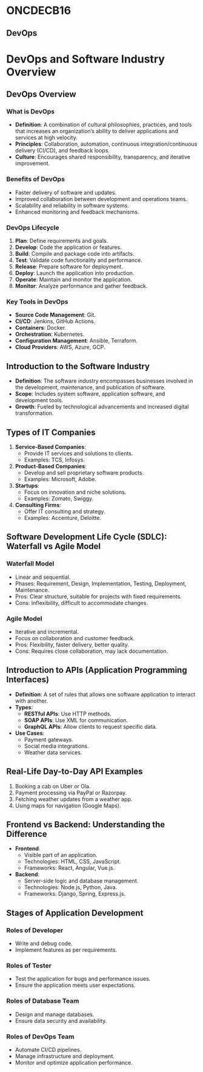 # ONCDECB16
 
 ## DevOps 

 # DevOps and Software Industry Overview

## DevOps Overview

### What is DevOps
- **Definition**: A combination of cultural philosophies, practices, and tools that increases an organization’s ability to deliver applications and services at high velocity.
- **Principles**: Collaboration, automation, continuous integration/continuous delivery (CI/CD), and feedback loops.
- **Culture**: Encourages shared responsibility, transparency, and iterative improvement.

### Benefits of DevOps
- Faster delivery of software and updates.
- Improved collaboration between development and operations teams.
- Scalability and reliability in software systems.
- Enhanced monitoring and feedback mechanisms.

### DevOps Lifecycle
1. **Plan**: Define requirements and goals.
2. **Develop**: Code the application or features.
3. **Build**: Compile and package code into artifacts.
4. **Test**: Validate code functionality and performance.
5. **Release**: Prepare software for deployment.
6. **Deploy**: Launch the application into production.
7. **Operate**: Maintain and monitor the application.
8. **Monitor**: Analyze performance and gather feedback.

### Key Tools in DevOps
- **Source Code Management**: Git.
- **CI/CD**: Jenkins, GitHub Actions.
- **Containers**: Docker.
- **Orchestration**: Kubernetes.
- **Configuration Management**: Ansible, Terraform.
- **Cloud Providers**: AWS, Azure, GCP.

## Introduction to the Software Industry
- **Definition**: The software industry encompasses businesses involved in the development, maintenance, and publication of software.
- **Scope**: Includes system software, application software, and development tools.
- **Growth**: Fueled by technological advancements and increased digital transformation.

## Types of IT Companies
1. **Service-Based Companies**:
   - Provide IT services and solutions to clients.
   - Examples: TCS, Infosys.
2. **Product-Based Companies**:
   - Develop and sell proprietary software products.
   - Examples: Microsoft, Adobe.
3. **Startups**:
   - Focus on innovation and niche solutions.
   - Examples: Zomato, Swiggy.
4. **Consulting Firms**:
   - Offer IT consulting and strategy.
   - Examples: Accenture, Deloitte.

## Software Development Life Cycle (SDLC): Waterfall vs Agile Model

### Waterfall Model
- Linear and sequential.
- Phases: Requirement, Design, Implementation, Testing, Deployment, Maintenance.
- Pros: Clear structure, suitable for projects with fixed requirements.
- Cons: Inflexibility, difficult to accommodate changes.

### Agile Model
- Iterative and incremental.
- Focus on collaboration and customer feedback.
- Pros: Flexibility, faster delivery, better quality.
- Cons: Requires close collaboration, may lack documentation.

## Introduction to APIs (Application Programming Interfaces)
- **Definition**: A set of rules that allows one software application to interact with another.
- **Types**:
  - **RESTful APIs**: Use HTTP methods.
  - **SOAP APIs**: Use XML for communication.
  - **GraphQL APIs**: Allow clients to request specific data.
- **Use Cases**:
  - Payment gateways.
  - Social media integrations.
  - Weather data services.

## Real-Life Day-to-Day API Examples
1. Booking a cab on Uber or Ola.
2. Payment processing via PayPal or Razorpay.
3. Fetching weather updates from a weather app.
4. Using maps for navigation (Google Maps).

## Frontend vs Backend: Understanding the Difference
- **Frontend**:
  - Visible part of an application.
  - Technologies: HTML, CSS, JavaScript.
  - Frameworks: React, Angular, Vue.js.
- **Backend**:
  - Server-side logic and database management.
  - Technologies: Node.js, Python, Java.
  - Frameworks: Django, Spring, Express.js.

## Stages of Application Development

### Roles of Developer
- Write and debug code.
- Implement features as per requirements.

### Roles of Tester
- Test the application for bugs and performance issues.
- Ensure the application meets user expectations.

### Roles of Database Team
- Design and manage databases.
- Ensure data security and availability.

### Roles of DevOps Team
- Automate CI/CD pipelines.
- Manage infrastructure and deployment.
- Monitor and optimize application performance.
